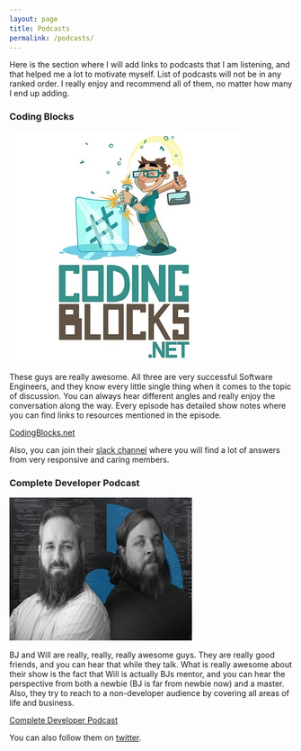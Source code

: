 ```yaml
---
layout: page
title: Podcasts
permalink: /podcasts/
---
```

Here is the section where I will add links to podcasts that I am listening, and that helped me a lot to motivate myself. List of podcasts will not be in any ranked order. I really enjoy and recommend all of them, no matter how many I end up adding.

### Coding Blocks

![cb](/images/coding-blocks-small.jpg "Coding Blocks")

These guys are really awesome. All three are very successful Software Engineers, and they know every little single thing when it comes to the topic of discussion. You can always hear different angles and really enjoy the conversation along the way. Every episode has detailed show notes where you can find links to resources mentioned in the episode.

[CodingBlocks.net](https://www.codingblocks.net/)

Also, you can join their [slack channel](https://www.codingblocks.net/slack/) where you will find a lot of answers from very responsive and caring members.


### Complete Developer Podcast


![cdp](/images/complete-dev-pod.jpg "CDP")

BJ and Will are really, really, really awesome guys. They are really good friends, and you can hear that while they talk. What is really awesome about their show is the fact that Will is actually BJs mentor, and you can hear the perspective from both a newbie (BJ is far from newbie now) and a master. Also, they try to reach to a non-developer audience by covering all areas of life and business.

[Complete Developer Podcast](http://completedeveloperpodcast.com/)

You can also follow them on [twitter](https://twitter.com/CompleteDevPod).
